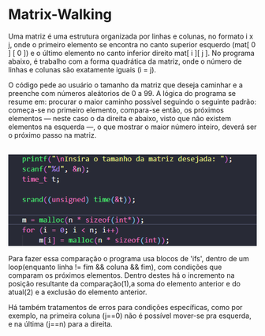 # <h1>Matrix-Walking</h1>
  <p>Uma matriz é uma estrutura organizada por linhas e colunas, no formato i x j, onde o primeiro elemento se encontra no canto superior esquerdo (mat[ 0 ] [ 0 ]) e o último elemento no canto inferior direito mat[ i ][ j ]. No programa abaixo, é trabalho com a forma quadrática da matriz, onde o número de linhas e colunas são exatamente iguais (i = j).</p>
  <p>O código pede ao usuário o tamanho da matriz que deseja caminhar e a preenche com números aleátorios de 0 a 99. A lógica do programa se resume em: procurar o maior caminho possível seguindo o seguinte padrão: começa-se no primeiro elemento, compara-se então, os próximos elementos — neste caso o da direita e abaixo, visto que não existem elementos na esquerda —, o que mostrar o maior número inteiro, deverá ser o próximo passo na matriz.</p>
  <br><img src = "./imgs/foto1.png/">
  </p>Para fazer essa comparação o programa usa blocos de 'ifs', dentro de um loop(enquanto linha != fim && coluna && fim), com condições que comparam os próximos elementos. Dentro destes há o incremento na posição resultante da comparação(1),a soma do elemento anterior e do atual(2) e a exclusão do elemento anterior.</p>
  <p>Há também tratamentos de erros para condições específicas, como por exemplo, na primeira coluna (j==0) não é possível mover-se pra esquerda, e na última (j==n) para a direita.</p>

